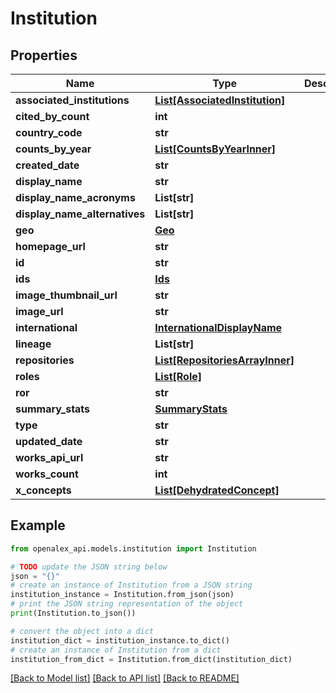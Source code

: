 # Institution


## Properties

Name | Type | Description | Notes
------------ | ------------- | ------------- | -------------
**associated_institutions** | [**List[AssociatedInstitution]**](AssociatedInstitution.md) |  | [optional] 
**cited_by_count** | **int** |  | [optional] 
**country_code** | **str** |  | [optional] 
**counts_by_year** | [**List[CountsByYearInner]**](CountsByYearInner.md) |  | [optional] 
**created_date** | **str** |  | [optional] 
**display_name** | **str** |  | 
**display_name_acronyms** | **List[str]** |  | [optional] 
**display_name_alternatives** | **List[str]** |  | [optional] 
**geo** | [**Geo**](Geo.md) |  | [optional] 
**homepage_url** | **str** |  | [optional] 
**id** | **str** |  | 
**ids** | [**Ids**](Ids.md) |  | [optional] 
**image_thumbnail_url** | **str** |  | [optional] 
**image_url** | **str** |  | [optional] 
**international** | [**InternationalDisplayName**](InternationalDisplayName.md) |  | [optional] 
**lineage** | **List[str]** |  | [optional] 
**repositories** | [**List[RepositoriesArrayInner]**](RepositoriesArrayInner.md) |  | [optional] 
**roles** | [**List[Role]**](Role.md) |  | [optional] 
**ror** | **str** |  | [optional] 
**summary_stats** | [**SummaryStats**](SummaryStats.md) |  | [optional] 
**type** | **str** |  | [optional] 
**updated_date** | **str** |  | [optional] 
**works_api_url** | **str** |  | [optional] 
**works_count** | **int** |  | [optional] 
**x_concepts** | [**List[DehydratedConcept]**](DehydratedConcept.md) |  | [optional] 

## Example

```python
from openalex_api.models.institution import Institution

# TODO update the JSON string below
json = "{}"
# create an instance of Institution from a JSON string
institution_instance = Institution.from_json(json)
# print the JSON string representation of the object
print(Institution.to_json())

# convert the object into a dict
institution_dict = institution_instance.to_dict()
# create an instance of Institution from a dict
institution_from_dict = Institution.from_dict(institution_dict)
```
[[Back to Model list]](../README.md#documentation-for-models) [[Back to API list]](../README.md#documentation-for-api-endpoints) [[Back to README]](../README.md)


